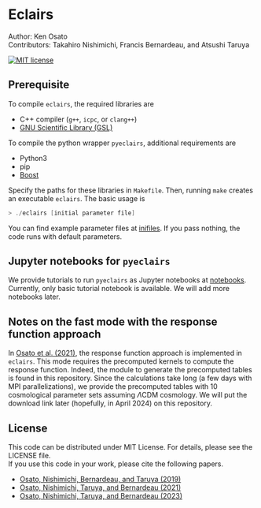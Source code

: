# Eclairs

Author: Ken Osato  
Contributors: Takahiro Nishimichi, Francis Bernardeau, and Atsushi Taruya  

[![MIT license](https://img.shields.io/badge/License-MIT-blue.svg)](https://lbesson.mit-license.org/)

## Prerequisite

To compile `eclairs`, the required libraries are

* C++ compiler (`g++`, `icpc`, or `clang++`)  
* [GNU Scientific Library (GSL)](https://www.gnu.org/software/gsl/)  

To compile the python wrapper `pyeclairs`, additional requirements are  

* Python3
* pip
* [Boost](https://www.boost.org/)

Specify the paths for these libraries in `Makefile`.
Then, running `make` creates an executable `eclairs`.
The basic usage is

```C++
> ./eclairs [initial parameter file]
```

You can find example parameter files at [inifiles](inifiles).
If you pass nothing, the code runs with default parameters.

## Jupyter notebooks for `pyeclairs`

We provide tutorials to run `pyeclairs` as Jupyter notebooks at [notebooks](notebooks).
Currently, only basic tutorial notebook is available. We will add more notebooks later.

## Notes on the fast mode with the response function approach

In [Osato et al. (2021)](https://ui.adsabs.harvard.edu/abs/2021PhRvD.104j3501O),
the response function approach is implemented in `eclairs`.
This mode requires the precomputed kernels to compute the response function.
Indeed, the module to generate the precomputed tables is found in this repository.
Since the calculations take long (a few days with MPI parallelizations),
we provide the precomputed tables with 10 cosmological parameter sets assuming $`\Lambda`$CDM cosmology.
We will put the download link later (hopefully, in April 2024) on this repository.

## License

This code can be distributed under MIT License.
For details, please see the LICENSE file.  
If you use this code in your work, please cite the following papers.

* [Osato, Nishimichi, Bernardeau, and Taruya (2019)](https://ui.adsabs.harvard.edu/abs/2019PhRvD..99f3530O)
* [Osato, Nishimichi, Taruya, and Bernardeau (2021)](https://ui.adsabs.harvard.edu/abs/2021PhRvD.104j3501O)
* [Osato, Nishimichi, Taruya, and Bernardeau (2023)](https://ui.adsabs.harvard.edu/abs/2023PhRvD.108l3541O/abstract)
